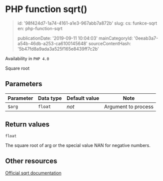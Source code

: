 PHP function sqrt()
===================

> id: '98f424d7-1a74-4161-a1e3-967abb7a872b'
> slug:
> 	cs: funkce-sqrt
> 	en: php-function-sqrt
> 
> publicationDate: '2019-09-11 10:04:03'
> mainCategoryId: '0eeab3a7-a54b-46db-a253-ca6100145648'
> sourceContentHash: '5b47fd8a9ada3a525f165e8439ff7c2b'

Availability in `PHP 4.0`

Square root


Parameters
--------------

| Parameter | Data type | Default value | Note |
|-----|-----|-----|-----|
| `$arg` | `float` | *not* | Argument to process |


Return values
----------------

`float`

The square root of arg
or the special value NAN for negative numbers.

Other resources
------------

[Official sqrt documentation](https://www.php.net/manual/en/function.sqrt.php)
